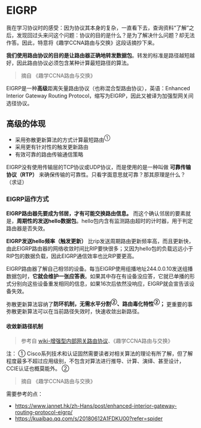 # EIGRP

我在学习协议时的感受：因为协议其本身的复杂，一直看下去，查询资料“了解”之后，发现回过头来问这个问题：协议的目的是什么？是为了解决什么问题？却无法作答。因此，特意将《趣学CCNA路由与交换》这段话摘抄下来。

**我们使用路由协议的目的是让路由器正确地转发数据包**。转发的标准是路径越短越好，因此路由协议必须包含某种计算最短路径的算法。

> 摘自 《趣学CCNA路由与交换》

EIGRP是一种**高级**距离矢量路由协议（也称混合型路由协议），英语：Enhanced Interior Gateway Routing Protocol，缩写为EIGRP，因此又被译为加强型网关间选径协议。

## 高级的体现

* 采用弥散更新算法的方式计算最短路由<sup>①</sup>
* 采用更有针对性的触发更新路由
* 有效可靠的路由传输通信策略

EIGRP没有使用传输层的TCP协议或UDP协议，而是使用的是一种叫做 **可靠传输协议（RTP）** 来确保传输的可靠性。只看字面意思就可靠？那其原理是什么？（求证）

### EIGRP运作方式

**EIGRP路由器先要成为邻居，才有可能交换路由信息。** 而这个确认邻居的要素就是，**周期性的发送hello数据包**。hello包内含有监测路由超时的计时器，用于判定路由器是否失效。

**EIGRP发送hello频率（触发更新）** 比rip发送周期路由更新频率高，而且更新快，由此EIGRP路由器的网络收敛时间比RIP要快很多；又因为hello包的负载远远小于RIP包的数据负载，因此EIGRP通信效率也比RIP要更高。

EIGRP路由器了解自己相邻的设备。每当EIGRP使用组播地址244.0.0.10发送组播数据包时，**它就会维护一张应答表**。如果其中存在有设备没应答，它就已单播的形式分别向这些设备重发相同的信息，如果16次后依然没响应，EIGRP就会宣告该设备失效。

弥散更新算法容纳了**防环机制，无需水平分割<sup>②</sup>、路由毒化特性<sup>②</sup>；** 更重要的事弥散更新算法可以在当前路径失效时，快速收敛出新路径。

#### 收敛新路径机制


> 参考自 [wiki-增强型内部网关路由协议](https://zh.wikipedia.org/wiki/%E5%8A%A0%E5%BC%B7%E5%9E%8B%E9%96%98%E9%81%93%E9%96%93%E9%81%B8%E5%BE%91%E5%8D%94%E5%AE%9A)、《趣学CCNA路由与交换》

注：
① Cisco系列技术和认证固然需要读者对相关算法的理论有所了解，但了解程度最多不超过应用级别，不包含对算法进行推导、计算、演绎、甚至设计，CCIE认证也概莫能外。
②

> 摘自 《趣学CCNA路由与交换》




需要参考的点：
* https://www.jannet.hk/zh-Hans/post/enhanced-interior-gateway-routing-protocol-eigrp/
* https://kuaibao.qq.com/s/20180612A1FDKU00?refer=spider
